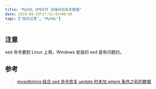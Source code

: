 ```yaml
---
title: "MySQL UPDATE 误操作后恢复数据"
date: 2019-09-29T17:52:45+08:00
tags: ["踩坑记录", "MySQL"]
---
```


## 注意

sed 命令要到 Linux 上用，Windows 安装的 sed 是有问题的。

## 参考

> [mysqlbinlog 结合 sed 命令恢复 update 时未加 where 条件之前的数据](https://blog.51cto.com/wujianwei/2294284)
